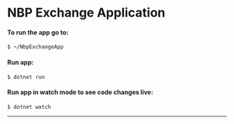 # NBP Exchange Application


#### To run the app go to:

```
$ ~/NbpExchangeApp
```


#### Run app:

```
$ dotnet run
```

#### Run app in watch mode to see code changes live:

```
$ dotnet watch
```

---